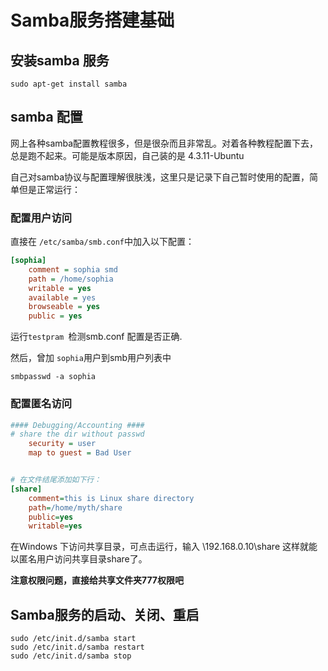 # Samba服务搭建基础

## 安装samba 服务

```sudo apt-get install samba```

## samba 配置

​	网上各种samba配置教程很多，但是很杂而且非常乱。对着各种教程配置下去，总是跑不起来。可能是版本原因，自己装的是 4.3.11-Ubuntu

​	自己对samba协议与配置理解很肤浅，这里只是记录下自己暂时使用的配置，简单但是正常运行：

### 配置用户访问

直接在 ```/etc/samba/smb.conf```中加入以下配置：

```ini
[sophia]
	comment = sophia smd
	path = /home/sophia
	writable = yes
	available = yes
	browseable = yes
	public = yes
```



运行```testpram ```检测smb.conf 配置是否正确.



然后，曾加 ```sophia```用户到smb用户列表中

```shell
smbpasswd -a sophia
```



### 配置匿名访问

```ini
#### Debugging/Accounting ####
# share the dir without passwd
    security = user
    map to guest = Bad User


# 在文件结尾添加如下行：
[share]
	comment=this is Linux share directory
	path=/home/myth/share
	public=yes
	writable=yes
```

在Windows 下访问共享目录，可点击运行，输入 \192.168.0.10\share 
这样就能以匿名用户访问共享目录share了。



**注意权限问题，直接给共享文件夹777权限吧**



## Samba服务的启动、关闭、重启

```shell
sudo /etc/init.d/samba start
sudo /etc/init.d/samba restart
sudo /etc/init.d/samba stop
```

